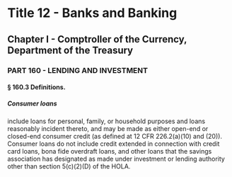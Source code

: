 
# Title 12 - Banks and Banking
## Chapter I - Comptroller of the Currency, Department of the Treasury
### PART 160 - LENDING AND INVESTMENT
#### § 160.3 Definitions.
##### Consumer loans

include loans for personal, family, or household purposes and loans reasonably incident thereto, and may be made as either open-end or closed-end consumer credit (as defined at 12 CFR 226.2(a)(10) and (20)). Consumer loans do not include credit extended in connection with credit card loans, bona fide overdraft loans, and other loans that the savings association has designated as made under investment or lending authority other than section 5(c)(2)(D) of the HOLA.
